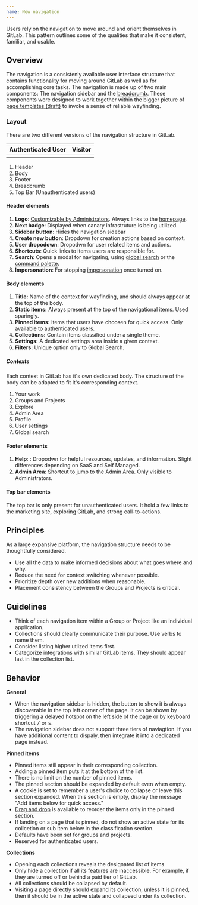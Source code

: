```yaml
---
name: New navigation
---
```


Users rely on the navigation to move around and orient themselves in GitLab. This pattern outlines some of the qualities that make it consistent, familiar, and usable.

## Overview

The navigation is a consistenly available user interface structure that contains functionality for moving around GitLab as well as for accomplishing core tasks. The navigation is made up of two main components: The navigation sidebar and the [breadcrumb](contents/components/breadcrumb). These components were designed to work together within the bigger picture of [page templates (draft)](https://gitlab.com/gitlab-org/gitlab-services/design.gitlab.com/-/issues/1556) to invoke a sense of reliable wayfinding. 

### Layout

There are two different versions of the navigation structure in GitLab.

| Authenticated User | Visitor |
| ------------------ | ------- |
| <figure-img alt="Navigation layout" label="A layout of the navigation structure" src="/img/navigation-layout.svg"></figure-img> | <figure-img alt="Navigation layout" label="A layout of the navigation structure" src="/img/navigation-layout-visitor.svg"></figure-img> |

1. Header
1. Body
1. Footer
1. Breadcrumb
1. Top Bar (Unauthenticated users)

#### Header elements

1. **Logo**: [Customizable by Administrators](https://docs.gitlab.com/ee/administration/appearance.html#customize-your-homepage-button). Always links to the [homepage](https://docs.gitlab.com/ee/user/profile/preferences.html#choose-your-homepage).
1. **Next badge**: Displayed when canary infrastruture is being utilized.
1. **Sidebar button**: Hides the navigation sidebar
1. **Create new button**: Dropdown for creation actions based on context.
1. **User dropodown**: Dropodwn for user related items and actions.
1. **Shortcuts**: Quick links to items users are responsible for.
1. **Search**: Opens a modal for navigating, using [global search](https://docs.gitlab.com/ee/user/search/) or the [command palette](https://docs.gitlab.com/ee/user/search/command_palette.html#open-the-command-palette).
1. **Impersonation**: For stopping [impersonation](https://docs.gitlab.com/ee/administration/admin_area.html#user-impersonation) once turned on.

#### Body elements

1. **Title:** Name of the context for wayfinding, and should always appear at the top of the body.
1. **Static items:** Always present at the top of the navigational items. Used sparingly.
1. **Pinned items:** Items that users have choosen for quick access. Only available to authenticated users.
1. **Collections:** Contain items classified under a single theme.
1. **Settings:** A dedicated settings area inside a given context.
1. **Filters:** Unique option only to Global Search.

##### Contexts

Each context in GitLab has it's own dedicated body. The structure of the body can be adapted to fit it's corresponding context.

1. Your work
1. Groups and Projects
1. Explore
1. Admin Area
1. Profile
1. User settings
1. Global search

#### Footer elements

1. **Help**: : Dropodwn for helpful resources, updates, and information. Slight differences depending on SaaS and Self Managed.
1. **Admin Area**: Shortcut to jump to the Admin Area. Only visible to Administrators.

#### Top bar elements

The top bar is only present for unauthenticated users. It hold a few links to the marketing site, exploring GitLab, and strong call-to-actions.

## Principles

As a large expansive platform, the navigation structure needs to be thoughtfully considered. 

- Use all the data to make informed decisions about what goes where and why.
- Reduce the need for context switching whenever possible.
- Prioritize depth over new additions when reasonable.
- Placement consistency between the Groups and Projects is critical.


## Guidelines

- Think of each navigation item within a Group or Project like an individual application.
- Collections should clearly communicate their purpose. Use verbs to name them.
- Consider listing higher utlized items first.
- Categorize integrations with similar GitLab items. They should appear last in the collection list.

## Behavior 

**General**

- When the navigation sidebar is hidden, the button to show it is always discoverable in the top left corner of the page. It can be shown by triggering a delayed hotspot on the left side of the page or by keyboard shortcut <kbd>/</kbd> or <kbd>s</kbd>.
- The navigation sidebar does not support three tiers of naviagtion. If you have additional content to dispaly, then integrate it into a dedicated page instead.

**Pinned items** 

- Pinned items still appear in their corresponding collection. 
- Adding a pinned item puts it at the bottom of the list. 
- There is no limit on the number of pinned items. 
- The pinned section should be expanded by default even when empty. 
- A cookie is set to remember a user's choice to collapse or leave this section expanded. When this section is empty, display the message "Add items below for quick access."
- [Drag and drop](https://design.gitlab.com/usability/drag-and-drop) is available to reorder the items only in the pinned section. 
- If landing on a page that is pinned, do not show an active state for its collcetion or sub item below in the classification section.
- Defaults have been set for groups and projects.
- Reserved for authenticated users.

**Collections**

- Opening each collections reveals the designated list of items. 
- Only hide a collection if all its features are inaccessible. For example, if they are turned off or behind a paid tier of GitLab. 
- All collections should be collapsed by default. 
- Visiting a page directly should expand its collection, unless it is pinned, then it should be in the active state and collapsed under its collection.




